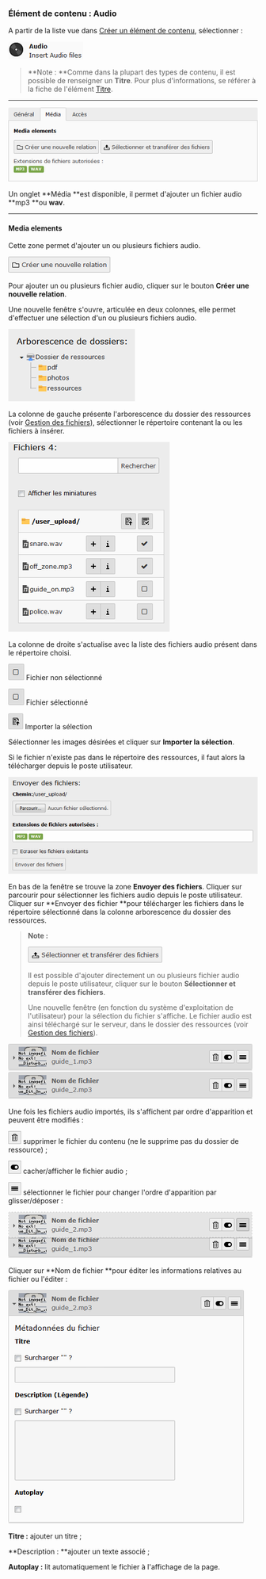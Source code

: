 ### Élément de contenu : Audio

A partir de la liste vue dans [Créer un élément de contenu](/types-de-contenu/creer-un-element-de-contenu.md), sélectionner :

![](/assets/add_content_audio.png)

> **Note : **Comme dans la plupart des types de contenu, il est possible de renseigner un **Titre**. Pour plus d'informations, se référer à la fiche de l'élément [Titre](/types-de-contenu/types-de-contenu/titre.md).

---

![](/assets/add_content_audio_ong.png)

Un onglet **Média **est disponible, il permet d'ajouter un fichier audio **mp3 **ou **wav**.

---

#### Media elements

Cette zone permet d'ajouter un ou plusieurs fichiers audio.

![](/assets/add_content_rel_btn.png)

Pour ajouter un ou plusieurs fichier audio, cliquer sur le bouton **Créer une nouvelle relation**.

Une nouvelle fenêtre s'ouvre, articulée en deux colonnes, elle permet d'effectuer une sélection d'un ou plusieurs fichiers audio.

![](/assets/add_content_file1.png)

La colonne de gauche présente l'arborescence du dossier des ressources \(voir [Gestion des fichiers](https://www.gitbook.com/book/agrosup-dijon-eduter/guide-utilisation-typo3/edit#)\), sélectionner le répertoire contenant la ou les fichiers à insérer.

![](/assets/add_content_audio_select.png)

La colonne de droite s'actualise avec la liste des fichiers audio présent dans le répertoire choisi.

![](/assets/btn_selection_off.png) Fichier non sélectionné

![](/assets/btn_selection_off.png) Fichier sélectionné

![](/assets/btn_import.png) Importer la sélection

Sélectionner les images désirées et cliquer sur **Importer la sélection**.

Si le fichier n'existe pas dans le répertoire des ressources, il faut alors la télécharger depuis le poste utilisateur.

![](/assets/add_content_audio_up.png)

En bas de la fenêtre se trouve la zone **Envoyer des fichiers**. Cliquer sur parcourir pour sélectionner les fichiers audio depuis le poste utilisateur. Cliquer sur **Envoyer des fichier **pour télécharger les fichiers dans le répertoire sélectionné dans la colonne arborescence du dossier des ressources.

> **Note :**
>
> ![](/assets/btn_import_img.png)
>
> Il est possible d'ajouter directement un ou plusieurs fichier audio depuis le poste utilisateur, cliquer sur le bouton **Sélectionner et transférer des fichiers**.
>
> Une nouvelle fenêtre \(en fonction du système d'exploitation de l'utilisateur\) pour la sélection du fichier s'affiche. Le fichier audio est ainsi téléchargé sur le serveur, dans le dossier des ressources \(voir [Gestion des fichiers](https://www.gitbook.com/book/agrosup-dijon-eduter/guide-utilisation-typo3/edit#)\).

![](/assets/add_content_audio_liste.png)

Une fois les fichiers audio importés, ils s'affichent par ordre d'apparition et peuvent être modifiés :

![](/assets/rm_btn.png) supprimer le fichier du contenu \(ne le supprime pas du dossier de ressource\) ;

![](/assets/hide_btn.png) cacher/afficher le fichier audio ;

![](/assets/btn_select.png) sélectionner le fichier pour changer l'ordre d'apparition par glisser/déposer :

![](/assets/add_content_audio_ordre.png)

Cliquer sur **Nom de fichier **pour éditer les informations relatives au fichier ou l'éditer :

![](/assets/add_content_audio_detail.png)

**Titre :** ajouter un titre ;

**Description : **ajouter un texte associé ;

**Autoplay :** lit automatiquement le fichier à l'affichage de la page.

